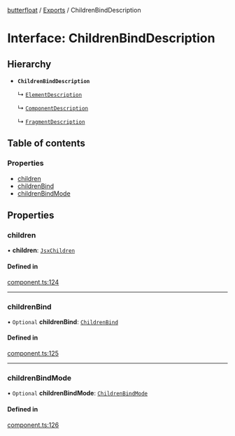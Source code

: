 [butterfloat](../README.md) / [Exports](../modules.md) / ChildrenBindDescription

# Interface: ChildrenBindDescription

## Hierarchy

- **`ChildrenBindDescription`**

  ↳ [`ElementDescription`](ElementDescription.md)

  ↳ [`ComponentDescription`](ComponentDescription.md)

  ↳ [`FragmentDescription`](FragmentDescription.md)

## Table of contents

### Properties

- [children](ChildrenBindDescription.md#children)
- [childrenBind](ChildrenBindDescription.md#childrenbind)
- [childrenBindMode](ChildrenBindDescription.md#childrenbindmode)

## Properties

### children

• **children**: [`JsxChildren`](../modules.md#jsxchildren)

#### Defined in

[component.ts:124](https://github.com/WorldMaker/butterfloat/blob/eeb3fc2/component.ts#L124)

___

### childrenBind

• `Optional` **childrenBind**: [`ChildrenBind`](../modules.md#childrenbind)

#### Defined in

[component.ts:125](https://github.com/WorldMaker/butterfloat/blob/eeb3fc2/component.ts#L125)

___

### childrenBindMode

• `Optional` **childrenBindMode**: [`ChildrenBindMode`](../modules.md#childrenbindmode)

#### Defined in

[component.ts:126](https://github.com/WorldMaker/butterfloat/blob/eeb3fc2/component.ts#L126)
